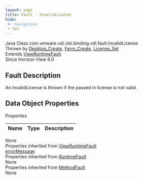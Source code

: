 ```yaml
---
layout: page
title: Fault - InvalidLicense
hide:
 #- navigation
 - toc
---
```


  
  
  



Java Class
    com.vmware.vdi.vlsi.binding.vdi.fault.InvalidLicense  
Thrown by
     [Desktop_Create](vdi.resources.Desktop.md#create), [Farm_Create](vdi.resources.Farm.md#create), [License_Set](vdi.infrastructure.License.md#set)  
Extends
     [ViewRuntimeFault](vdi.fault.ViewRuntimeFault.md)  
Since 
    Horizon View 6.0

## Fault Description 

An InvalidLicense is thrown if the passed in license is not valid. 

## Data Object Properties

Properties

Name |  Type |  Description   
---|---|---  
None  
Properties inherited from [ViewRuntimeFault](vdi.fault.ViewRuntimeFault.md)  
[errorMessage](vdi.fault.ViewRuntimeFault.md#errorMessage)  
Properties inherited from [RuntimeFault](vmodl.RuntimeFault.md)  
None  
Properties inherited from [MethodFault](vmodl.MethodFault.md)  
None  
  
  
  
  
  


